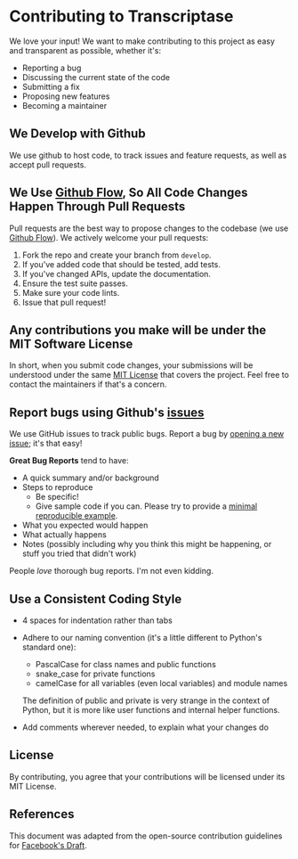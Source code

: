 # Contributing to Transcriptase
We love your input! We want to make contributing to this project as easy and transparent as possible, whether it's:

- Reporting a bug
- Discussing the current state of the code
- Submitting a fix
- Proposing new features
- Becoming a maintainer

## We Develop with Github
We use github to host code, to track issues and feature requests, as well as accept pull requests.

## We Use [Github Flow](https://guides.github.com/introduction/flow/index.html), So All Code Changes Happen Through Pull Requests
Pull requests are the best way to propose changes to the codebase (we use [Github Flow](https://guides.github.com/introduction/flow/index.html)). We actively welcome your pull requests:

1. Fork the repo and create your branch from `develop`.
2. If you've added code that should be tested, add tests.
3. If you've changed APIs, update the documentation.
4. Ensure the test suite passes.
5. Make sure your code lints.
6. Issue that pull request!

## Any contributions you make will be under the MIT Software License
In short, when you submit code changes, your submissions will be understood under the same [MIT License](http://choosealicense.com/licenses/mit/) that covers the project. Feel free to contact the maintainers if that's a concern.

## Report bugs using Github's [issues](https://github.com/pyunity/pyunity/issues)
We use GitHub issues to track public bugs. Report a bug by [opening a new issue](https://github.com/pyunity/pyunity/issues/new); it's that easy!

**Great Bug Reports** tend to have:

- A quick summary and/or background
- Steps to reproduce
  - Be specific!
  - Give sample code if you can. Please try to provide a [minimal reproducible example](https://stackoverflow.com/help/minimal-reproducible-example).
- What you expected would happen
- What actually happens
- Notes (possibly including why you think this might be happening, or stuff you tried that didn't work)

People *love* thorough bug reports. I'm not even kidding.

## Use a Consistent Coding Style

* 4 spaces for indentation rather than tabs
* Adhere to our naming convention (it's a little different to Python's standard one):

  - PascalCase for class names and public functions
  - snake_case for private functions
  - camelCase for all variables (even local variables) and module names

  The definition of public and private is very strange in the context of Python, but it
  is more like user functions and internal helper functions.

* Add comments wherever needed, to explain what your changes do

## License
By contributing, you agree that your contributions will be licensed under its MIT License.

## References
This document was adapted from the open-source contribution guidelines for [Facebook's Draft](https://github.com/facebook/draft-js/blob/a9316a723f9e918afde44dea68b5f9f39b7d9b00/CONTRIBUTING.md).